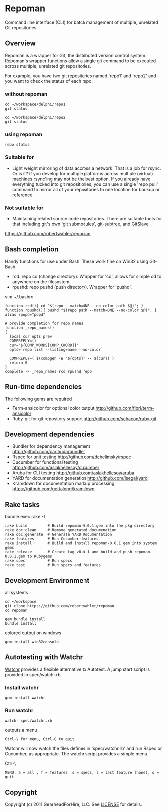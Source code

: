 Repoman
========

Command line interface (CLI) for batch management of multiple, unrelated
Git repositories.

Overview
--------

Repoman is a wrapper for Git, the distributed version control system.
Repoman's wrapper functions allow a single git command to be executed
across multiple, unrelated git repositories.

For example, you have two git repositories named 'repo1' and 'repo2' and
you want to check the status of each repo.

### without repoman

    cd ~/workspace/delphi/repo1
    git status

    cd ~/workspace/delphi/repo2
    git status

### using repoman

    repo status

### Suitable for

* Light weight mirroring of data accross a network.  That is a job for
  rsync.  Or is it?  If you develop for multiple platforms across multiple
  (virtual) machines rsync'ing may not be the best option.  If you already
  have everything tucked into git repositiories, you can use a single
  'repo pull'  command to mirror all of your repositories to one location
  for backup or reference.

### Not suitable for

* Maintaining related source code repositories.  There are suitable tools
  for that including git's own 'git submodules',
  [git-subtree](https://github.com/apenwarr/git-subtree), and
  [GitSlave](http://gitslave.sourceforge.net/)



<https://github.com/robertwahler/repoman>

Bash completion
---------------
Handy functions for use under Bash.  These work fine on Win32 using
Git-Bash.

* rcd: repo cd (change directory).  Wrapper for 'cd', allows for simple cd
  <repo name> to anywhere on the filesystem.
* rpushd: repo pushd (push directory).  Wrapper for 'pushd'.


vim ~/.bashrc

    function rcd(){ cd "$(repo --match=ONE --no-color path $@)"; }
    function rpushd(){ pushd "$(repo path --match=ONE --no-color $@)"; }
    alias rpopd="popd"

    # provide completion for repo names
    function _repo_names()
    {
      local cur opts prev
      COMPREPLY=()
      cur="${COMP_WORDS[COMP_CWORD]}"
      opts=`repo list --listing=name --no-color`

      COMPREPLY=( $(compgen -W "${opts}" -- ${cur}) )
      return 0
    }
    complete -F _repo_names rcd rpushd repo

Run-time dependencies
---------------------
The following gems are required

* Term-ansicolor for optional color output <http://github.com/flori/term-ansicolor>
* Ruby-git for git repository support <http://github.com/schacon/ruby-git>


Development dependencies
------------------------

* Bundler for dependency management <http://github.com/carlhuda/bundler>
* Rspec for unit testing <http://github.com/dchelimsky/rspec>
* Cucumber for functional testing <http://github.com/aslakhellesoy/cucumber>
* Aruba for CLI testing <http://github.com/aslakhellesoy/aruba>
* YARD for documentation generation <http://github.com/lsegal/yard>
* Kramdown for documentation markup processing <https://github.com/gettalong/kramdown>


Rake tasks
----------

bundle exec rake -T

    rake build         # Build repoman-0.0.1.gem into the pkg directory
    rake doc:clean     # Remove generated documenation
    rake doc:generate  # Generate YARD Documentation
    rake features      # Run Cucumber features
    rake install       # Build and install repoman-0.0.1.gem into system gems
    rake release       # Create tag v0.0.1 and build and push repoman-0.0.1.gem to Rubygems
    rake spec          # Run specs
    rake test          # Run specs and features


Development Environment
-----------------------

all systems

    cd ~/workspace
    git clone https://github.com/robertwahler/repoman
    cd repoman

    gem bundle install
    bundle install

colored output on windows

    gem install win32console

Autotesting with Watchr
-------------------------

[Watchr](http://github.com/mynyml/watchr) provides a flexible alternative to Autotest.  A
jump start script is provided in spec/watchr.rb.

### Install watchr ###

    gem install watchr

### Run watchr ###

    watchr spec/watchr.rb

outputs a menu

    Ctrl-\ for menu, Ctrl-C to quit

Watchr will now watch the files defined in 'spec/watchr.rb' and run Rspec or Cucumber, as appropriate.
The watchr script provides a simple menu.

Ctrl-\

    MENU: a = all , f = features  s = specs, l = last feature (none), q = quit


Copyright
---------

Copyright (c) 2011 GearheadForHire, LLC. See [LICENSE](LICENSE) for details.
